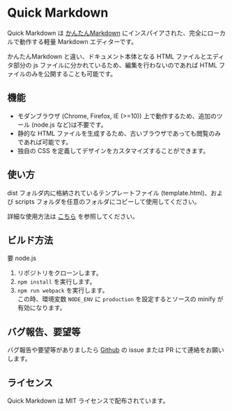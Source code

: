 # Quick Markdown

Quick Markdown は [かんたんMarkdown](https://tatesuke.github.io/KanTanMarkdown/) にインスパイアされた、完全にローカルで動作する軽量 Markdown エディターです。

かんたんMarkdown と違い、ドキュメント本体となる HTML ファイルとエディタ部分の js ファイルに分かれているため、編集を行わないのであれば HTML ファイルのみを公開することも可能です。

## 機能
* モダンブラウザ (Chrome, Firefox, IE (>=10)) 上で動作するため、追加のツール (node.js など)は不要です。
* 静的な HTML ファイルを生成するため、古いブラウザであっても閲覧のみであれば可能です。
* 独自の CSS を定義してデザインをカスタマイズすることができます。


## 使い方
dist フォルダ内に格納されているテンプレートファイル (template.html)、および scripts フォルダを任意のフォルダにコピーして使用してください。

詳細な使用方法は [こちら](src/main/locales/ja/default.md) を参照してください。


## ビルド方法
要 node.js

1. リポジトリをクローンします。
2. `npm install` を実行します。
3. `npm run webpack` を実行します。    
   この時、環境変数 `NODE_ENV` に `production` を設定するとソースの minify が有効になります。


## バグ報告、要望等
バグ報告や要望等がありましたら [Github](https://github.com/murank/quickmd/) の issue または PR にて連絡をお願いします。


## ライセンス
Quick Markdown は MIT ライセンスで配布されています。
